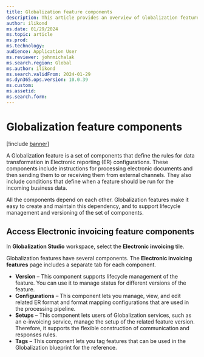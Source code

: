 ```yaml
---
title: Globalization feature components
description: This article provides an overview of Globalization feature components.
author: ilikond
ms.date: 01/29/2024
ms.topic: article
ms.prod: 
ms.technology: 
audience: Application User
ms.reviewer: johnmichalak
ms.search.region: Global
ms.author: ilikond
ms.search.validFrom: 2024-01-29
ms.dyn365.ops.version: 10.0.39
ms.custom: 
ms.assetid: 
ms.search.form: 
---
```


# Globalization feature components

[!include [banner](../../includes/banner.md)]

A Globalization feature is a set of components that define the rules for data transformation in Electronic reporting (ER) configurations. These components include instructions for processing electronic documents and then sending them to or receiving them from external channels. They also include conditions that define when a feature should be run for the incoming business data.

All the components depend on each other. Globalization features make it easy to create and maintain this dependency, and to support lifecycle management and versioning of the set of components.

## Access Electronic invoicing feature components 

In **Globalization Studio** workspace, select the **Electronic invoicing** tile.

Globalization features have several components. The **Electronic invoicing features** page includes a separate tab for each component.
 - **Version** – This component supports lifecycle management of the feature. You can use it to manage status for different versions of the feature.
 - **Configurations** – This component lets you manage, view, and edit related ER format and format mapping configurations that are used in the processing pipeline.
 - **Setups** – This component lets users of Globalization services, such as an e-invoicing service, manage the setup of the related feature version. Therefore, it supports the flexible construction of communication and responses rules.
 - **Tags** – This component lets you tag features that can be used in the Globalization blueprint for the reference.

